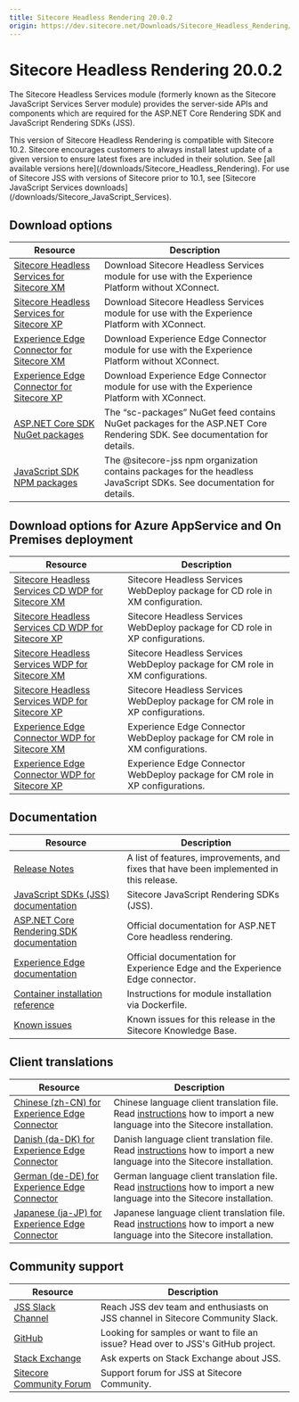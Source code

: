 ```yaml
---
title: Sitecore Headless Rendering 20.0.2
origin: https://dev.sitecore.net/Downloads/Sitecore_Headless_Rendering/20x/Sitecore_Headless_Rendering_2002.aspx
---
```


# Sitecore Headless Rendering 20.0.2

The Sitecore Headless Services module (formerly known as the Sitecore JavaScript Services Server module) provides the server-side APIs and components which are required for the ASP.NET Core Rendering SDK and JavaScript Rendering SDKs (JSS).

  <Alert variant='warning' mb={4}>
    <AlertIcon />
    This version of Sitecore Headless Rendering is compatible with Sitecore 10.2.
  </Alert>
  
  <Alert variant='warning' mb={4}>
    <AlertIcon />
    Sitecore encourages customers to always install latest update of a given version to ensure latest fixes are included in their solution. See [all available versions here](/downloads/Sitecore_Headless_Rendering).
  </Alert>
  
  <Alert variant='warning' mb={4}>
    <AlertIcon />
    For use of Sitecore JSS with versions of Sitecore prior to 10.1, see [Sitecore JavaScript Services downloads](/downloads/Sitecore_JavaScript_Services).
  </Alert>
  

## Download options

 | Resource | Description |
 | --- | --- |
 | [Sitecore Headless Services for Sitecore XM](https://sitecoredev.azureedge.net/~/media/23A79B0A1D3F4B45BCBADDB45030DC35.ashx?date=20221122T155915) | Download Sitecore Headless Services module for use with the Experience Platform without XConnect. |
 | [Sitecore Headless Services for Sitecore XP](https://sitecoredev.azureedge.net/~/media/6A4A2DFF491D4DACAA2931F33F054126.ashx?date=20221122T155850) | Download Sitecore Headless Services module for use with the Experience Platform with XConnect. |
 | [Experience Edge Connector for Sitecore XM](https://sitecoredev.azureedge.net/~/media/1B56F68483564AF381D43C63CDFD0A34.ashx?date=20220411T084906) | Download Experience Edge Connector module for use with the Experience Platform without XConnect. |
 | [Experience Edge Connector for Sitecore XP](https://sitecoredev.azureedge.net/~/media/D66C661292A54E9CA5F6C3DE91C2056C.ashx?date=20220411T084956) | Download Experience Edge Connector module for use with the Experience Platform with XConnect. |
 | [ASP.NET Core SDK NuGet packages](https://sitecore.myget.org/feed/sc-packages/package/nuget/Sitecore.AspNet.RenderingEngine) | The “sc-packages” NuGet feed contains NuGet packages for the ASP.NET Core Rendering SDK. See documentation for details. |
 | [JavaScript SDK NPM packages](https://www.npmjs.com/org/sitecore-jss) | The @sitecore-jss npm organization contains packages for the headless JavaScript SDKs. See documentation for details. |

## Download options for Azure AppService and On Premises deployment

 | Resource | Description |
 | --- | --- |
 | [Sitecore Headless Services CD WDP for Sitecore XM](https://sitecoredev.azureedge.net/~/media/DD208BCBFAE44B0EA954A7DBD85B933A.ashx?date=20221122T160028) | Sitecore Headless Services WebDeploy package for CD role in XM configuration. |
 | [Sitecore Headless Services CD WDP for Sitecore XP](https://sitecoredev.azureedge.net/~/media/2C23A5282DFB4BC7977A42070D25A11E.ashx?date=20221122T160059) | Sitecore Headless Services WebDeploy package for CD role in XP configurations. |
 | [Sitecore Headless Services WDP for Sitecore XM](https://sitecoredev.azureedge.net/~/media/FCC63418BC4E4C729CDAD05EE9C810E9.ashx?date=20221122T160014) | Sitecore Headless Services WebDeploy package for CM role in XM configurations. |
 | [Sitecore Headless Services WDP for Sitecore XP](https://sitecoredev.azureedge.net/~/media/DF0033E814764D348A47DB236E93A2F0.ashx?date=20221122T160044) | Sitecore Headless Services WebDeploy package for CM role in XP configurations. |
 | [Experience Edge Connector WDP for Sitecore XM](https://sitecoredev.azureedge.net/~/media/D7BA304F7D1A4ADA90F9AFAA069F87A4.ashx?date=20220411T085055) | Experience Edge Connector WebDeploy package for CM role in XM configurations. |
 | [Experience Edge Connector WDP for Sitecore XP](https://sitecoredev.azureedge.net/~/media/B463C5CE8419464BA9D7BF4C8D46B12E.ashx?date=20220411T085230) | Experience Edge Connector WebDeploy package for CM role in XP configurations. |

## Documentation

 | Resource | Description |
 | --- | --- |
 | [Release Notes](https://dev.sitecore.net:443/downloads/Sitecore%20Headless%20Rendering/20x/Sitecore%20Headless%20Rendering%202002/Release%20Notes) | A list of features, improvements, and fixes that have been implemented in this release. |
 | [JavaScript SDKs (JSS) documentation](https://doc.sitecore.com/en/developers/hd/200/sitecore-headless-development/sitecore-javascript-rendering-sdks--jss-.html) | Sitecore JavaScript Rendering SDKs (JSS). |
 | [ASP.NET Core Rendering SDK documentation](https://doc.sitecore.com/en/developers/hd/200/sitecore-headless-development/index-en.html) | Official documentation for ASP.NET Core headless rendering. |
 | [Experience Edge documentation](https://doc.sitecore.com/en/developers/hd/200/sitecore-headless-development/sitecore-experience-edge-for-xm.html) | Official documentation for Experience Edge and the Experience Edge connector. |
 | [Container installation reference](https://doc.sitecore.com/en/developers/102/developer-tools/sitecore-module-reference.html) | Instructions for module installation via Dockerfile. |
 | [Known issues](https://kb.sitecore.net/articles/545609) | Known issues for this release in the Sitecore Knowledge Base. |

## Client translations

 | Resource | Description |
 | --- | --- |
 | [Chinese (zh-CN) for Experience Edge Connector](https://sitecoredev.azureedge.net/~/media/3A95C75EFB954435BB478DC93C936A29.ashx?date=20220621T051124) | Chinese language client translation file. Read [instructions](~/link?_id=B685CC31771E466080080239FDBEA625&_z=z) how to import a new language into the Sitecore installation. |
 | [Danish (da-DK) for Experience Edge Connector](https://sitecoredev.azureedge.net/~/media/87F3AECBD7EB4309B8FFB36F79144A9D.ashx?date=20220621T051123) | Danish language client translation file. Read [instructions](~/link?_id=B685CC31771E466080080239FDBEA625&_z=z) how to import a new language into the Sitecore installation. |
 | [German (de-DE) for Experience Edge Connector](https://sitecoredev.azureedge.net/~/media/435F0F9072544275A3F344C165C463B7.ashx?date=20220621T051124) | German language client translation file. Read [instructions](~/link?_id=B685CC31771E466080080239FDBEA625&_z=z) how to import a new language into the Sitecore installation. |
 | [Japanese (ja-JP) for Experience Edge Connector](https://sitecoredev.azureedge.net/~/media/86401F2E67E246169F95B538CE307F4D.ashx?date=20220621T051124) | Japanese language client translation file. Read [instructions](~/link?_id=B685CC31771E466080080239FDBEA625&_z=z) how to import a new language into the Sitecore installation. |

## Community support

 | Resource | Description |
 | --- | --- |
 | [JSS Slack Channel](https://sitecorechat.slack.com/messages/jss) | Reach JSS dev team and enthusiasts on JSS channel in Sitecore Community Slack. |
 | [GitHub](https://github.com/sitecore/jss) | Looking for samples or want to file an issue? Head over to JSS's GitHub project. |
 | [Stack Exchange](https://sitecore.stackexchange.com/questions/tagged/jss) | Ask experts on Stack Exchange about JSS. |
 | [Sitecore Community Forum](https://community.sitecore.net/developers/f/40) | Support forum for JSS at Sitecore Community. |